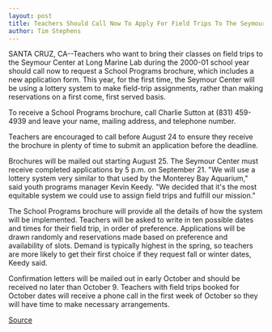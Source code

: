 ```yaml
---
layout: post
title: Teachers Should Call Now To Apply For Field Trips To The Seymour Center At Long Marine Lab--reservations Will Be Made By Lottery
author: Tim Stephens
---
```


SANTA CRUZ, CA--Teachers who want to bring their classes on field trips to the Seymour Center at Long Marine Lab during the 2000-01 school year should call now to request a School Programs brochure, which includes a new application form. This year, for the first time, the Seymour Center will be using a lottery system to make field-trip assignments, rather than making reservations on a first come, first served basis.

To receive a School Programs brochure, call Charlie Sutton at (831) 459-4939 and leave your name, mailing address, and telephone number.

Teachers are encouraged to call before August 24 to ensure they receive the brochure in plenty of time to submit an application before the deadline.

Brochures will be mailed out starting August 25. The Seymour Center must receive completed applications by 5 p.m. on September 21. "We will use a lottery system very similar to that used by the Monterey Bay Aquarium," said youth programs manager Kevin Keedy. "We decided that it's the most equitable system we could use to assign field trips and fulfill our mission."

The School Programs brochure will provide all the details of how the system will be implemented. Teachers will be asked to write in ten possible dates and times for their field trip, in order of preference. Applications will be drawn randomly and reservations made based on preference and availability of slots. Demand is typically highest in the spring, so teachers are more likely to get their first choice if they request fall or winter dates, Keedy said.

Confirmation letters will be mailed out in early October and should be received no later than October 9. Teachers with field trips booked for October dates will receive a phone call in the first week of October so they will have time to make necessary arrangements.

[Source](http://www1.ucsc.edu/news_events/press_releases/archive/00-01/08-00/scenter_reservations.htm "Permalink to Apply now for Seymour Center field trip lottery")

